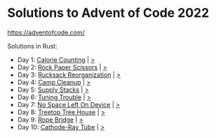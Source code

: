 # Solutions to Advent of Code 2022

<https://adventofcode.com/>

Solutions in Rust:

- Day 1: [Calorie Counting](./day_1/src/) | [>](https://adventofcode.com/2022/day/1)
- Day 2: [Rock Paper Scissors](./day_2/src/) | [>](https://adventofcode.com/2022/day/2)
- Day 3: [Rucksack Reorganization](./day_3/src/) | [>](https://adventofcode.com/2022/day/3)
- Day 4: [Camp Cleanup](./day_4/src) | [>](https://adventofcode.com/2022/day/4)
- Day 5: [Supply Stacks](./day_5/src) | [>](https://adventofcode.com/2022/day/5)
- Day 6: [Tuning Trouble](./day_6/src/) | [>](https://adventofcode.com/2022/day/6)
- Day 7: [No Space Left On Device](./day_7/src/) | [>](https://adventofcode.com/2022/day/7)
- Day 8: [Treetop Tree House](./day_8/src/) | [>](https://adventofcode.com/2022/day/8)
- Day 9: [Rope Bridge](./day_9/src/) | [>](https://adventofcode.com/2022/day/9)
- Day 10: [Cathode-Ray Tube](./day_10/src/) | [>](https://adventofcode.com/2022/day/10)
